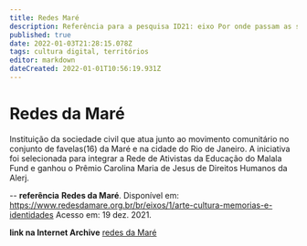 ```yaml
---
title: Redes Maré
description: Referência para a pesquisa ID21: eixo Por onde passam as soluções.
published: true
date: 2022-01-03T21:28:15.078Z
tags: cultura digital, territórios
editor: markdown
dateCreated: 2022-01-01T10:56:19.931Z
---
```


# Redes da Maré
Instituição da sociedade civil que atua junto ao movimento comunitário no conjunto de favelas(16) da Maré e na cidade do Rio de Janeiro. A iniciativa foi selecionada para integrar a Rede de Ativistas da Educação do Malala Fund e ganhou o Prêmio Carolina Maria de Jesus de Direitos Humanos da Alerj. 

--
**referência**
**Redes da Maré**. Disponível em: https://www.redesdamare.org.br/br/eixos/1/arte-cultura-memorias-e-identidades Acesso em: 19 dez. 2021. 

**link na Internet Archive** 
[redes da Maré](https://web.archive.org/save/https://www.redesdamare.org.br/br/eixos/1/arte-cultura-memorias-e-identidades)